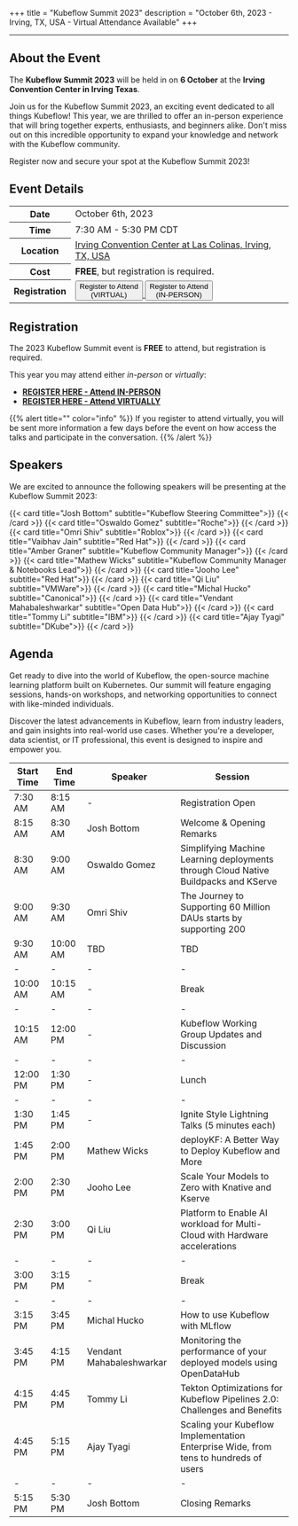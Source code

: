 +++
title = "Kubeflow Summit 2023"
description = "October 6th, 2023 - Irving, TX, USA - Virtual Attendance Available"
+++

---

## About the Event

The __Kubeflow Summit 2023__ will be held in on __6 October__ at the __Irving Convention Center in Irving Texas__.

Join us for the Kubeflow Summit 2023, an exciting event dedicated to all things Kubeflow! 
This year, we are thrilled to offer an in-person experience that will bring together experts, enthusiasts, and beginners alike.
Don't miss out on this incredible opportunity to expand your knowledge and network with the Kubeflow community. 

Register now and secure your spot at the Kubeflow Summit 2023!

## Event Details

<div class="table-responsive">
  <table class="table table-bordered">
    <tr class="thead-light">
      <th>
        Date
      </th>
      <td>
        October 6th, 2023
      </td>
    </tr>
    <tr class="thead-light">
      <th>
        Time
      </th>
      <td>
        7:30 AM - 5:30 PM CDT
      </td>
    </tr>
    <tr class="thead-light">
      <th>
        Location
      </th>
      <td>
        <a href="https://maps.app.goo.gl/Xnf4Y1ffVLRiPNGR9">Irving Convention Center at Las Colinas, Irving, TX, USA</a>
      </td>
    </tr>
    <tr class="thead-light">
      <th>
        Cost
      </th>
      <td>
        <strong>FREE</strong>, but registration is required.
      </td>
    </tr>
    <tr class="thead-light">
      <th>
        Registration
      </th>
      <td>
        <a href="https://www.eventbrite.com/e/kubeflow-summit-2023-virtual-registration-tickets-726298186427">
          <button class="btn btn-warning py-2 px-3 mx-3 my-3">Register to Attend<br>(VIRTUAL)</button>
        </a>
        <a href="https://www.eventbrite.com/e/kubeflow-summit-2023-in-person-registration-tickets-726236511957">
          <button class="btn btn-warning py-2 px-3 mx-3 my-3">Register to Attend<br>(IN-PERSON)</button>
        </a>
      </td>
    </tr>
  </table>
</div>

## Registration

The 2023 Kubeflow Summit event is __FREE__ to attend, but registration is required.

This year you may attend either _in-person_ or _virtually_:

- [__REGISTER HERE - Attend IN-PERSON__](https://www.eventbrite.com/e/kubeflow-summit-2023-in-person-registration-tickets-726236511957)
- [__REGISTER HERE - Attend VIRTUALLY__](https://www.eventbrite.com/e/kubeflow-summit-2023-virtual-registration-tickets-726298186427)

{{% alert title="" color="info" %}}
If you register to attend virtually, you will be sent more information a few days before the event on how access the talks and participate in the conversation.
{{% /alert %}}

## Speakers

We are excited to announce the following speakers will be presenting at the Kubeflow Summit 2023:

<div class="container">
  <div class="row">
    <div class="col-auto mb-3">
      {{< card title="Josh Bottom" 
               subtitle="Kubeflow Steering Committee">}}
      {{< /card >}}
      {{< card title="Oswaldo Gomez" 
               subtitle="Roche">}}
      {{< /card >}}
      {{< card title="Omri Shiv" 
               subtitle="Roblox">}}
      {{< /card >}}
      {{< card title="Vaibhav Jain" 
               subtitle="Red Hat">}}
      {{< /card >}}
      {{< card title="Amber Graner" 
               subtitle="Kubeflow Community Manager">}}
      {{< /card >}}
      {{< card title="Mathew Wicks" 
               subtitle="Kubeflow Community Manager & Notebooks Lead">}}
      {{< /card >}}
      {{< card title="Jooho Lee" 
               subtitle="Red Hat">}}
      {{< /card >}}
      {{< card title="Qi Liu" 
               subtitle="VMWare">}}
      {{< /card >}}
      {{< card title="Michal Hucko" 
               subtitle="Canonical">}}
      {{< /card >}}
      {{< card title="Vendant Mahabaleshwarkar" 
               subtitle="Open Data Hub">}}
      {{< /card >}}
      {{< card title="Tommy Li" 
               subtitle="IBM">}}
      {{< /card >}}
      {{< card title="Ajay Tyagi" 
               subtitle="DKube">}}
      {{< /card >}}
    </div>
  </div>
</div>

## Agenda

Get ready to dive into the world of Kubeflow, the open-source machine learning platform built on Kubernetes. 
Our summit will feature engaging sessions, hands-on workshops, and networking opportunities to connect with like-minded individuals.

Discover the latest advancements in Kubeflow, learn from industry leaders, and gain insights into real-world use cases. Whether you're a developer, data scientist, or IT professional, this event is designed to inspire and empower you.

| Start Time | End Time | Speaker                  | Session                                                                              |
|------------|----------|--------------------------|--------------------------------------------------------------------------------------|
| 7:30 AM    | 8:15 AM  | -                        | Registration Open                                                                    |
| 8:15 AM    | 8:30 AM  | Josh Bottom              | Welcome & Opening Remarks                                                            |
| 8:30 AM    | 9:00 AM  | Oswaldo Gomez            | Simplifying Machine Learning deployments through Cloud Native Buildpacks and KServe  |
| 9:00 AM    | 9:30 AM  | Omri Shiv                | The Journey to Supporting 60 Million DAUs starts by supporting 200                   |
| 9:30 AM    | 10:00 AM | TBD                      | TBD                                                                                  |
| -          | -        | -                        | -                                                                                    |
| 10:00 AM   | 10:15 AM | -                        | Break                                                                                |
| -          | -        | -                        | -                                                                                    |
| 10:15 AM   | 12:00 PM | -                        | Kubeflow Working Group Updates and Discussion                                        |
| -          | -        | -                        | -                                                                                    |
| 12:00 PM   | 1:30 PM  | -                        | Lunch                                                                                |
| -          | -        | -                        | -                                                                                    |
| 1:30 PM    | 1:45 PM  | -                        | Ignite Style Lightning Talks (5 minutes each)                                        |
| 1:45 PM    | 2:00 PM  | Mathew Wicks             | deployKF: A Better Way to Deploy Kubeflow and More                                   |
| 2:00 PM    | 2:30 PM  | Jooho Lee                | Scale Your Models to Zero with Knative and Kserve                                    |
| 2:30 PM    | 3:00 PM  | Qi Liu                   | Platform to Enable AI workload for Multi-Cloud with Hardware accelerations           |
| -          | -        | -                        | -                                                                                    |
| 3:00 PM    | 3:15 PM  | -                        | Break                                                                                |
| -          | -        | -                        | -                                                                                    |
| 3:15 PM    | 3:45 PM  | Michal Hucko             | How to use Kubeflow with MLflow                                                      |
| 3:45 PM    | 4:15 PM  | Vendant Mahabaleshwarkar | Monitoring the performance of your deployed models using OpenDataHub                 |
| 4:15 PM    | 4:45 PM  | Tommy Li                 | Tekton Optimizations for Kubeflow Pipelines 2.0: Challenges and Benefits             |
| 4:45 PM    | 5:15 PM  | Ajay Tyagi               | Scaling your Kubeflow Implementation Enterprise Wide, from tens to hundreds of users |
| -          | -        | -                        | -                                                                                    |
| 5:15 PM    | 5:30 PM  | Josh Bottom              | Closing Remarks                                                                      |
